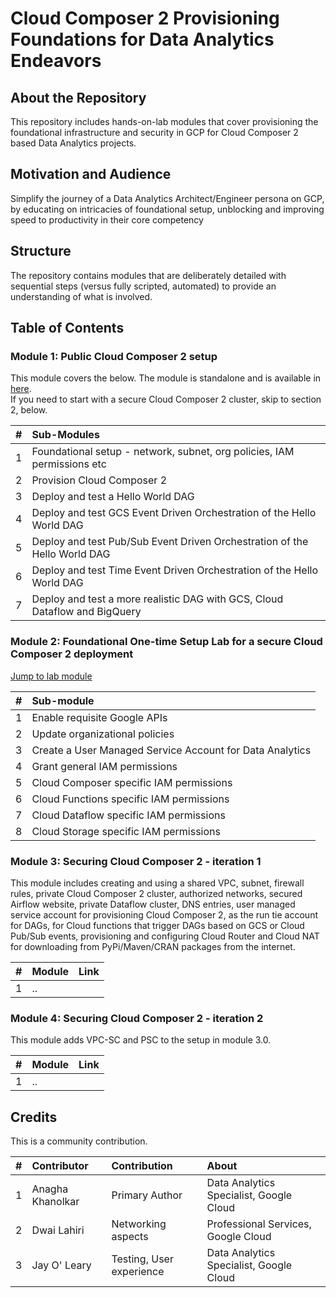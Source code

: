 # Cloud Composer 2 Provisioning Foundations for Data Analytics Endeavors

## About the Repository
This repository includes hands-on-lab modules that cover provisioning the foundational infrastructure and security in GCP for Cloud Composer 2 based Data Analytics projects. 

## Motivation and Audience
Simplify the journey of a Data Analytics Architect/Engineer persona on GCP, by educating on intricacies of foundational setup, unblocking and improving speed to productivity in their core competency

## Structure
The repository contains modules that are deliberately detailed with sequential steps (versus fully scripted, automated) to provide an understanding of what is involved.

## Table of Contents


### Module 1: Public Cloud Composer 2 setup

This module covers the below. The module is standalone and is available in [here](https://github.com/anagha-google/composer2-basic-orchestration).<br>
If you need to start with a secure Cloud Composer 2 cluster, skip to section 2, below.

| # | Sub-Modules | 
| -- | :--- |
| 1 | Foundational setup - network, subnet, org policies, IAM permissions etc | 
| 2 | Provision Cloud Composer 2 |
| 3 | Deploy and test a Hello World DAG |
| 4 | Deploy and test GCS Event Driven Orchestration of the Hello World DAG |
| 5 | Deploy and test Pub/Sub Event Driven Orchestration of the Hello World DAG |
| 6 | Deploy and test Time Event Driven Orchestration of the Hello World DAG |
| 7 | Deploy and test a more realistic DAG with GCS, Cloud Dataflow and BigQuery |



### Module 2: Foundational One-time Setup Lab for a secure Cloud Composer 2 deployment

[Jump to lab module](01-modules/01-foundational-setup.md)

| # | Sub-module | 
| -- | :---    |
| 1 | Enable requisite Google APIs |  
| 2 | Update organizational policies | 
| 3 | Create a User Managed Service Account for Data Analytics | 
| 4 | Grant general IAM permissions | 
| 5 | Cloud Composer specific IAM permissions | 
| 6 | Cloud Functions specific IAM permissions | 
| 7 | Cloud Dataflow specific IAM permissions | 
| 8 | Cloud Storage specific IAM permissions | 



### Module 3: Securing Cloud Composer 2 - iteration 1

This module includes creating and using a shared VPC, subnet, firewall rules, private Cloud Composer 2 cluster, authorized networks, secured Airflow website, private Dataflow cluster, DNS entries, user managed service account for provisioning Cloud Composer 2, as the run tie account for DAGs, for Cloud functions that trigger DAGs based on GCS or Cloud Pub/Sub events, provisioning and configuring Cloud Router and Cloud NAT for downloading from PyPi/Maven/CRAN packages from the internet.

| # | Module | Link |
| -- | :---    | ---|
| 1 | ..| | 

### Module 4: Securing Cloud Composer 2 - iteration 2

This module adds VPC-SC and PSC to the setup in module 3.0.

| # | Module | Link |
| -- | :---    | ---|
| 1 | ..| | 


## Credits
This is a community contribution. <br>


| # | Contributor | Contribution | About |
| -- | :---    | :---| :---| 
| 1 | Anagha Khanolkar | Primary Author | Data Analytics Specialist, Google Cloud |
| 2 | Dwai Lahiri | Networking aspects | Professional Services, Google Cloud |
| 3 | Jay O' Leary | Testing, User experience | Data Analytics Specialist, Google Cloud |
